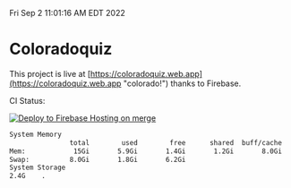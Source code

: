 Fri Sep  2 11:01:16 AM EDT 2022

# Coloradoquiz


This project is live at [https://coloradoquiz.web.app](https://coloradoquiz.web.app "colorado!") thanks to Firebase.

CI Status: 

[![Deploy to Firebase Hosting on merge](https://github.com/teamkushal/coloradoquiz/actions/workflows/firebase-hosting-merge.yml/badge.svg)](https://github.com/teamkushal/coloradoquiz/actions/workflows/firebase-hosting-merge.yml)

```bash
System Memory
               total        used        free      shared  buff/cache   available
Mem:            15Gi       5.9Gi       1.4Gi       1.2Gi       8.0Gi       7.9Gi
Swap:          8.0Gi       1.8Gi       6.2Gi
System Storage
2.4G	.
```
```bash
